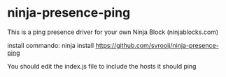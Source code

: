 ninja-presence-ping
===================

This is a ping presence driver for your own Ninja Block (ninjablocks.com)

install commando: ninja install https://github.com/svrooij/ninja-presence-ping

You should edit the index.js file to include the hosts it should ping
